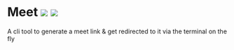 # Meet ![](https://img.shields.io/badge/google-meets-brightgreen) ![](https://img.shields.io/badge/node-cli-blue)
A cli tool to generate a meet link & get redirected to it via the terminal on the fly
